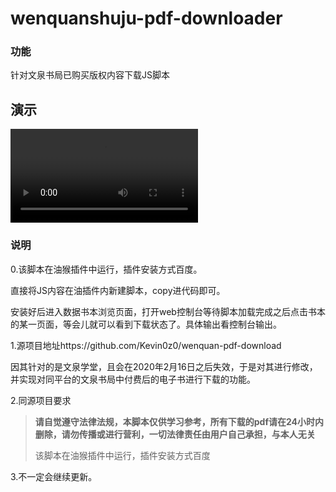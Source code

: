 # wenquanshuju-pdf-downloader
### 功能

针对文泉书局已购买版权内容下载JS脚本



## 演示

<video id="video" controls="" preload="none" poster=""> <source id="mov" src="./demo.MOV" type="video/mov"> </video>



### 说明

0.该脚本在油猴插件中运行，插件安装方式百度。

直接将JS内容在油插件内新建脚本，copy进代码即可。

安装好后进入数据书本浏览页面，打开web控制台等待脚本加载完成之后点击书本的某一页面，等会儿就可以看到下载状态了。具体输出看控制台输出。



1.源项目地址https://github.com/Kevin0z0/wenquan-pdf-download 

因其针对的是文泉学堂，且会在2020年2月16日之后失效，于是对其进行修改，并实现对同平台的文泉书局中付费后的电子书进行下载的功能。



2.同源项目要求

> **请自觉遵守法律法规，本脚本仅供学习参考，所有下载的pdf请在24小时内删除，请勿传播或进行营利，一切法律责任由用户自己承担，与本人无关**
>
> 该脚本在油猴插件中运行，插件安装方式百度



3.不一定会继续更新。